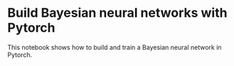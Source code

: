 # Build Bayesian neural networks with Pytorch

This notebook shows how to build and train a Bayesian neural network in Pytorch.
